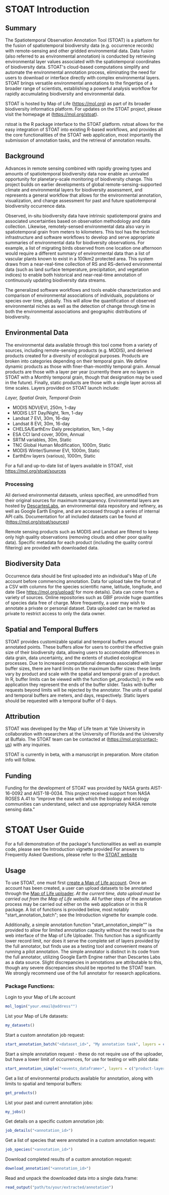 # STOAT Introduction

## Summary

The Spatiotemporal Observation Annotation Tool (STOAT) is a platform for the fusion of spatiotemporal biodiversity data (e.g. occurrence records) with remote-sensing and other gridded environmental data. Data fusion (also referred to as environmental annotation) is conducted by retrieving environmental layer values associated with the spatiotemporal coordinates of biodiversity data. STOAT's cloud-based computations simplify and automate the environmental annotation process, eliminating the need for users to download or interface directly with complex environmental layers. STOAT brings versatile environmental annotations to the fingertips of a broader range of scientists, establishing a powerful analysis workflow for rapidly accumulating biodiversity and environmental data.

STOAT is hosted by Map of Life (https://mol.org) as part of its broader biodiversity informatics platform. For updates on the STOAT project, please visit the homepage at (https://mol.org/stoat).

rstoat is the R package interface to the STOAT platform. rstoat allows for the easy integration of STOAT into existing R-based workflows, and provides all the core functionalities of the STOAT web application, most importantly the submission of annotation tasks, and the retrieval of annotation results.

## Background

Advances in remote sensing combined with rapidly growing types and amounts of spatiotemporal biodiversity data now enable an unrivaled opportunity for planetary-scale monitoring of biodiversity change. This project builds on earlier developments of global remote-sensing-supported climate and environmental layers for biodiversity assessment, and represents a general workflow that allows for the environmental annotation, visualization, and change assessment for past and future spatiotemporal biodiversity occurrence data.

Observed, in-situ biodiversity data have intrinsic spatiotemporal grains and associated uncertainties based on observation methodology and data collection. Likewise, remotely-sensed environmental data also vary in spatiotemporal grain from meters to kilometers. This tool has the technical infrastructure and software workflows to develop and serve appropriate summaries of environmental data for biodiversity observations. For example, a list of migrating birds observed from one location one afternoon would require a different summary of environmental data than a list of vascular plants known to exist in a 100km2 protected area. This system draws from a near-real-time collection of RS and RS-derived environmental data (such as land surface temperature, precipitation, and vegetation indices) to enable both historical and near-real-time annotation of continuously updating biodiversity data streams.

The generalized software workflows and tools enable characterization and comparison of environmental associations of individuals, populations or species over time, globally. This will allow the quantification of observed environmental niches as well as the detection of change through time in both the environmental associations and geographic distributions of biodiversity.

## Environmental Data

The environmental data available through this tool come from a variety of sources, including remote-sensing products (e.g. MODIS), and derived products created for a diversity of ecological purposes. Products are broken into categories depending on their temporal grain. We define dynamic products as those with finer-than-monthly temporal grain. Annual products are those with a layer per year (currently there are no layers in STOAT with a Monthly temporal grain, though that designation may be used in the future). Finally, static products are those with a single layer across all time scales. Layers provided on STOAT launch include:

*Layer, Spatial Grain, Temporal Grain*
* MODIS NDVI/EVI, 250m, 1-day
* MODIS LST Day/Night, 1km, 1-day
* Landsat 7 EVI, 30m, 16-day
* Landsat 8 EVI, 30m, 16-day
* CHELSA/EarthEnv Daily precipitation, 1km, 1-day
* ESA CCI land cover, 300m, Annual
* SRTM variables, 30m, Static
* TNC Global Human Modification, 1000m, Static
* MODIS Winter/Summer EVI, 1000m, Static
* EarthEnv layers (various), 1000m, Static

For a full and up-to-date list of layers available in STOAT, visit https://mol.org/stoat/sources

### Processing

All derived environmental datasets, unless specified, are unmodified from their original sources for maximum transparency. Environmental layers are hosted by [DescartesLabs](https://www.descarteslabs.com), an environmental data repository and refinery, as well as Google Earth Engine, and are accessed through a series of internal API calls. Documentation for all included datasets can be found at (https://mol.org/stoat/sources)

Remote sensing products such as MODIS and Landsat are filtered to keep only high quality observations (removing clouds and other poor quality data). Specific metadata for each product (including the quality control filtering) are provided with downloaded data.   

## Biodiversity Data

Occurrence data should be first uploaded into an individual's Map of Life account before commencing annotation. Data for upload take the format of a CSV with columns for the species scientific name, latitude, longitude, and date (See https://mol.org/upload/ for more details). Data can come from a variety of sources. Online repositories such as GBIF provide huge quantities of species data free of charge. More frequently, a user may wish to annotate a private or personal dataset. Data uploaded can be marked as private to restrict access to only the data owner.

## Spatial and Temporal Buffers

STOAT provides customizable spatial and temporal buffers around annotated points. These buffers allow for users to control the effective grain size of their biodiversity data, allowing users to accomodate differences in data grain, data uncertainty, and the extents of studied ecological processes. Due to increased computational demands associated with larger buffer sizes, there are hard limits on the maximum buffer sizes: these limits vary by product and scale with the spatial and temporal grain of a product. In R, buffer limits can be viewed with the function get_products(); in the web application they represent the ends of the buffer slider. Tasks with buffer requests beyond limits will be rejected by the annotator. The units of spatial and temporal buffers are meters, and days, respectively. Static layers should be requested with a temporal buffer of 0 days.

## Attribution

STOAT was developed by the Map of Life team at Yale University in collaboration with researchers at the University of Florida and the University at Buffalo. The STOAT team can be contacted at (https://mol.org/contact-us) with any inquiries.

STOAT is currently in beta, with a manuscript in preparation. More citation info will follow.

## Funding

Funding for the development of STOAT was provided by NASA grants AIST-16-0092 and AIST-18-0034. This project received support from NASA ROSES A.41 to “improve the ease with which the biology and ecology communities can understand, select and use appropriately NASA remote sensing data.”

# STOAT User Guide

For a full demonstration of the package's functionalities as well as example code, please see the Introduction vignette provided
For answers to Frequently Asked Questions, please refer to the [STOAT website](https://mol.org/stoat/faq)

## Usage

To use STOAT, one must first [create a Map of Life account](https://auth.mol.org/register). Once an account has been created, a user can upload datasets to be annotated through the [Map of Life uploader](https://mol.org/upload/datasets). *At the current time, data upload must be carried out from the Map of Life website.* All further steps of the annotation process may be carried out either on the web application or in this R package. A list of functions is provided below, most notably "start_annotation_batch"; see the Introduction vignette for example code.

Additionally, a simple annotation function "start_annotation_simple"" is provided to allow for limited annotation capacity without the need to use the web interface of the Map of Life Uploader. This function has a significantly lower record limit, nor does it serve the complete set of layers provided by the full annotator, but finds use as a testing tool and convenient means of running a pilot annotation. The simple annotator is distinct in its code from the full annotator, utilizing Google Earth Engine rather than Descartes Labs as a data source. Slight discrepancies in annotations are attributable to this, though any severe discrepancies should be reported to the STOAT team. We strongly recommend use of the full annotator for research applications.

### Package Functions:

Login to your Map of Life account

```r
mol_login("your.email@address"")
```

List your Map of Life datasets:

```r
my_datasets()
```

Start a custom annotation job request: 

```r
start_annotation_batch("<dataset_id>", "My annotation task", layers = c("product-layer-sbuff-tbuff", "product-layer-sbuff-tbuff"))
```

Start a simple annotation request - these do not require use of the uploader, but have a lower limit of occurrences, for use for testing or with pilot data: 
```r
start_annotation_simple("<events_dataframe>", layers = c("product-layer-sbuff-tbuff", "product-layer-sbuff-tbuff"))
```

Get a list of environmental products available for annotation, along with limits to spatial and temporal buffers:

```r
get_products()
```

List your past and current annotation jobs:

```r
my_jobs()
```

Get details on a specific custom annotation job: 

```r
job_details("<annotation_id>")
```

Get a list of species that were annotated in a custom annotation request: 

```r
job_species("<annotation_id>")
```

Download completed results of a custom annotation request: 

```r
download_annotation("<annotation_id>")
```

Read and unpack the downloaded data into a single data.frame:

```r
read_output("path/to/your/extracted/annotation")
```
